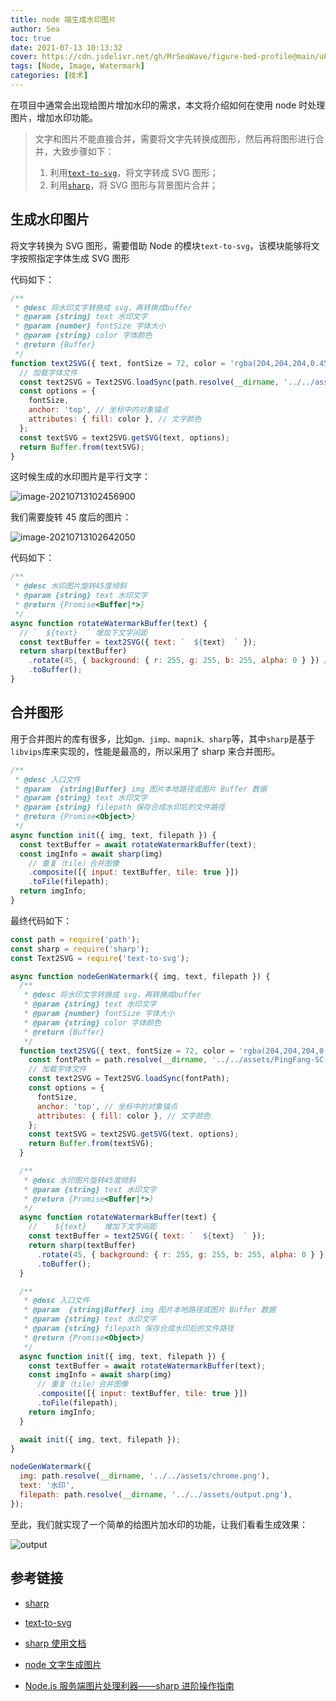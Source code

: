 ```yaml
---
title: node 端生成水印图片
author: Sea
toc: true
date: 2021-07-13 10:13:32
cover: https://cdn.jsdelivr.net/gh/MrSeaWave/figure-bed-profile@main/uPic/2021/tSFpeW_kontorn-boonyanate-screenshot006.jpg
tags: [Node, Image, Watermark]
categories: [技术]
---
```


在项目中通常会出现给图片增加水印的需求，本文将介绍如何在使用 node 时处理图片，增加水印功能。

<!--more-->

> 文字和图片不能直接合并，需要将文字先转换成图形，然后再将图形进行合并，大致步骤如下：
>
> 1. 利用[`text-to-svg`](https://www.npmjs.com/package/text-to-svg)，将文字转成 SVG 图形；
> 2. 利用[`sharp`](https://www.npmjs.com/package/sharp)，将 SVG 图形与背景图片合并；

## 生成水印图片

将文字转换为 SVG 图形，需要借助 Node 的模块`text-to-svg`，该模块能够将文字按照指定字体生成 SVG 图形

代码如下：

```js
/**
 * @desc 将水印文字转换成 svg，再转换成buffer
 * @param {string} text 水印文字
 * @param {number} fontSize 字体大小
 * @param {string} color 字体颜色
 * @return {Buffer}
 */
function text2SVG({ text, fontSize = 72, color = 'rgba(204,204,204,0.45)' }) {
  // 加载字体文件
  const text2SVG = Text2SVG.loadSync(path.resolve(__dirname, '../../assets/PingFang-SC-Regular.ttf'));
  const options = {
    fontSize,
    anchor: 'top', // 坐标中的对象锚点
    attributes: { fill: color }, // 文字颜色
  };
  const textSVG = text2SVG.getSVG(text, options);
  return Buffer.from(textSVG);
}
```

这时候生成的水印图片是平行文字：

![image-20210713102456900](https://cdn.jsdelivr.net/gh/MrSeaWave/figure-bed-profile@main/uPic/2021/RabNGs_image-20210713102456900.png)

我们需要旋转 45 度后的图片：

![image-20210713102642050](https://cdn.jsdelivr.net/gh/MrSeaWave/figure-bed-profile@main/uPic/2021/YFDrAZ_image-20210713102642050.png)

代码如下：

```js
/**
 * @desc 水印图片旋转45度倾斜
 * @param {string} text 水印文字
 * @return {Promise<Buffer|*>}
 */
async function rotateWatermarkBuffer(text) {
  // `  ${text}  ` 增加下文字间距
  const textBuffer = text2SVG({ text: `  ${text}  ` });
  return sharp(textBuffer)
    .rotate(45, { background: { r: 255, g: 255, b: 255, alpha: 0 } }) // 旋转45度，并且透明色
    .toBuffer();
}
```

## 合并图形

用于合并图片的库有很多，比如`gm、jimp、mapnik、sharp`等，其中`sharp`是基于`libvips`库来实现的，性能是最高的，所以采用了 sharp 来合并图形。

```js
/**
 * @desc 入口文件
 * @param  {string|Buffer} img 图片本地路径或图片 Buffer 数据
 * @param {string} text 水印文字
 * @param {string} filepath 保存合成水印后的文件路径
 * @return {Promise<Object>}
 */
async function init({ img, text, filepath }) {
  const textBuffer = await rotateWatermarkBuffer(text);
  const imgInfo = await sharp(img)
    // 重复（tile）合并图像
    .composite([{ input: textBuffer, tile: true }])
    .toFile(filepath);
  return imgInfo;
}
```

最终代码如下：

```js
const path = require('path');
const sharp = require('sharp');
const Text2SVG = require('text-to-svg');

async function nodeGenWatermark({ img, text, filepath }) {
  /**
   * @desc 将水印文字转换成 svg，再转换成buffer
   * @param {string} text 水印文字
   * @param {number} fontSize 字体大小
   * @param {string} color 字体颜色
   * @return {Buffer}
   */
  function text2SVG({ text, fontSize = 72, color = 'rgba(204,204,204,0.45)' }) {
    const fontPath = path.resolve(__dirname, '../../assets/PingFang-SC-Regular.ttf');
    // 加载字体文件
    const text2SVG = Text2SVG.loadSync(fontPath);
    const options = {
      fontSize,
      anchor: 'top', // 坐标中的对象锚点
      attributes: { fill: color }, // 文字颜色
    };
    const textSVG = text2SVG.getSVG(text, options);
    return Buffer.from(textSVG);
  }

  /**
   * @desc 水印图片旋转45度倾斜
   * @param {string} text 水印文字
   * @return {Promise<Buffer|*>}
   */
  async function rotateWatermarkBuffer(text) {
    // `  ${text}  ` 增加下文字间距
    const textBuffer = text2SVG({ text: `  ${text}  ` });
    return sharp(textBuffer)
      .rotate(45, { background: { r: 255, g: 255, b: 255, alpha: 0 } }) // 旋转45度，并且透明色
      .toBuffer();
  }

  /**
   * @desc 入口文件
   * @param  {string|Buffer} img 图片本地路径或图片 Buffer 数据
   * @param {string} text 水印文字
   * @param {string} filepath 保存合成水印后的文件路径
   * @return {Promise<Object>}
   */
  async function init({ img, text, filepath }) {
    const textBuffer = await rotateWatermarkBuffer(text);
    const imgInfo = await sharp(img)
      // 重复（tile）合并图像
      .composite([{ input: textBuffer, tile: true }])
      .toFile(filepath);
    return imgInfo;
  }

  await init({ img, text, filepath });
}

nodeGenWatermark({
  img: path.resolve(__dirname, '../../assets/chrome.png'),
  text: '水印',
  filepath: path.resolve(__dirname, '../../assets/output.png'),
});
```

至此，我们就实现了一个简单的给图片加水印的功能，让我们看看生成效果：

![output](https://cdn.jsdelivr.net/gh/MrSeaWave/figure-bed-profile@main/uPic/2021/BJTifX_output.png)

## 参考链接

- [sharp](https://www.npmjs.com/package/sharp)
- [text-to-svg](https://www.npmjs.com/package/text-to-svg)
- [sharp 使用文档](https://www.iqi360.com/p/sharp-cn/docs/5f8b012a5a726a40e3f0f02e)
- [node 文字生成图片](https://juejin.cn/post/6844904013079543822)

- [Node.js 服务端图片处理利器——sharp 进阶操作指南](https://segmentfault.com/a/1190000015066797)
